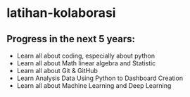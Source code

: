 # latihan-kolaborasi
## Progress in the next 5 years:
- Learn all about coding, especially about python
- Learn all about Math linear algebra and Statistic
- Learn all about Git & GitHub 
- Learn Analysis Data Using Python to Dashboard Creation
- Learn all about Machine Learning and Deep Learning
